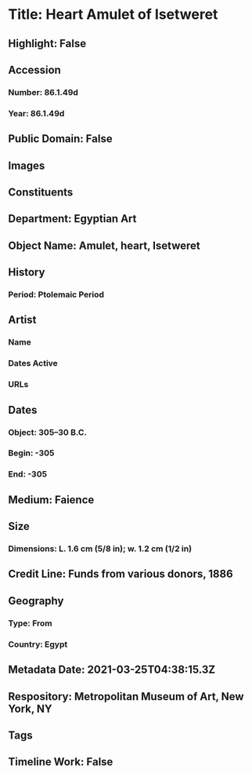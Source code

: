 # Title: Heart Amulet of Isetweret
## Highlight: False
## Accession
### Number: 86.1.49d
### Year: 86.1.49d
## Public Domain: False
## Images
## Constituents
## Department: Egyptian Art
## Object Name: Amulet, heart, Isetweret
## History
### Period: Ptolemaic Period
## Artist
### Name
### Dates Active
### URLs
## Dates
### Object: 305–30 B.C.
### Begin: -305
### End: -305
## Medium: Faience
## Size
### Dimensions: L. 1.6 cm (5/8 in); w. 1.2 cm (1/2 in)
## Credit Line: Funds from various donors, 1886
## Geography
### Type: From
### Country: Egypt
## Metadata Date: 2021-03-25T04:38:15.3Z
## Respository: Metropolitan Museum of Art, New York, NY
## Tags
## Timeline Work: False